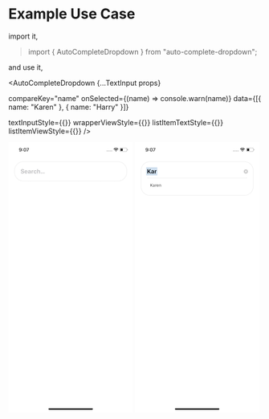 # Example Use Case

import it,

> import { AutoCompleteDropdown } from "auto-complete-dropdown";

and use it,

<AutoCompleteDropdown
{...TextInput props}

compareKey="name"
onSelected={(name) => console.warn(name)}
data={[{ name: "Karen" }, { name: "Harry" }]}

textInputStyle={{}}
wrapperViewStyle={{}}
listItemTextStyle={{}}
listItemViewStyle={{}}
/>

![Search bar](/images/one.png) ![Search bar with dropdown](/images/two.png)
